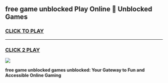 
## free game unblocked Play Online 👋 Unblocked Games
<h3>
<a href="https://premium.freeplayer.one?title=free_game_unblocked&ref=19F">CLICK TO PLAY</a></h3>
<hr>

<h3>
<a href="https://premium.freeplayer.one?title=free_game_unblocked&ref=19F">CLICK 2 PLAY</a>
  
</h3>

<a href="https://premium.freeplayer.one?title=free_game_unblocked&ref=19F"><img src="https://clearcache.store/games.png"></a>


**free game unblocked games unblocked: Your Gateway to Fun and Accessible Online Gaming**
